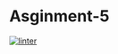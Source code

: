 # Asginment-5
[![linter](https://github.com/aryan-torfehnejad/Asginment-5/workflows/linter/badge.svg)](https://github.com/marketplace/actions/super-linter)         